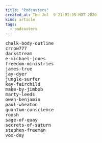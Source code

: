 ```yaml
---
title: "Podcasters"
created_at: Thu Jul  9 21:01:35 MDT 2020
kind: article
tags:
  - podcasters
---
```

<pre>
chalk-body-outline
crrow777
darkstream
e-michael-jones
freedom-ministries
james-true
jay-dyer
jungle-surfer
kay-fairchild
make-by-jimbob
marty-leeds
owen-benjamin
paul-wheaton
quantum-conscience
roosh
sage-of-quay
secrets-of-saturn
stephen-freeman
vox-day
</pre>

<!--
html boilerplate fragments
<a href="" target="_blank"></a>
<a name=""></a>
<img src="" width="400px">
<ul>
  <li></li>
  <li><a href="" target="_blank"></a></li>
</ul>
<pre>
</pre>
<p style="margin-bottom: 2em;"></p>
<hr style="border: 0; height: 3px; background: #333; background-image: linear-gradient(to right, #ccc, #333, #ccc);">
<pre><code>
</code></pre>
<math xmlns='http://www.w3.org/1998/Math/MathML' display='block'>
</math>
:-->

